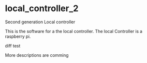 # local_controller_2
Second generation Local controller

This is the software for a the local controller.  The local Controller is a raspberry pi.

diff test

More descriptions are comming
